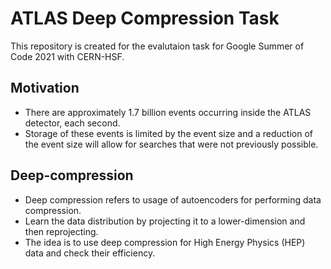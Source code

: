 # ATLAS Deep Compression Task
This repository is created for the evalutaion task for Google Summer of Code 2021 with CERN-HSF.

## Motivation
- There are approximately 1.7 billion events occurring inside the ATLAS detector, each second. 
- Storage of these events is limited by the event size and a reduction of the event size will allow for searches that were not previously possible.

## Deep-compression
- Deep compression refers to usage of autoencoders for performing data compression. 
- Learn the data distribution by projecting it to a lower-dimension and then reprojecting. 
- The idea is to use deep compression for High Energy Physics (HEP) data and check their efficiency.
